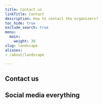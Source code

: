 ```yaml
---
title: Contact us
linkTitle: Contact
description: How to contact the organizers?
toc_hide: true
exclude_search: true
menu:
  main:
    weight: 30
slug: landscape
aliases:
- /about/landscape

---
```


## Contact us


## Social media everything